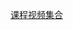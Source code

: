 [课程视频集合](https://space.bilibili.com/388835447/channel/collectiondetail?sid=783619&spm_id_from=333.788.0.0)